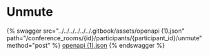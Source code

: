 # Unmute

{% swagger src="../../../../../../.gitbook/assets/openapi (1).json" path="/conference_rooms/{id}/participants/{participant_id}/unmute" method="post" %}
[openapi (1).json](<../../../../../../.gitbook/assets/openapi (1).json>)
{% endswagger %}
